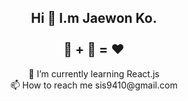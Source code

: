## <div align=center> Hi 👋 I.m Jaewon Ko.</div> <br/> <div align=center> 🥩 + 🍺 = ❤️ </div>  




<div align=center>  🌱 I’m currently learning React.js </div>
<div align=center>  📫 How to reach me sis9410@gmail.com </div>

